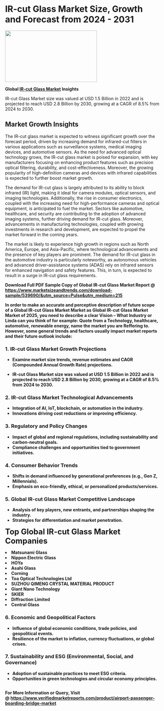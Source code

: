 <H1>IR-cut Glass Market Size, Growth and Forecast from 2024 - 2031</H1><img class="aligncenter size-medium wp-image-584254" src="https://thirdeyenews.in/wp-content/uploads/2024/09/Global-Market-Research-300x168.jpeg" alt="" width="300" height="168" /><p><strong>Global&nbsp;<a href="https://www.marketsizeandtrends.com/download-sample/539690/&amp;utm_source=Pulse&amp;utm_medium=215">IR-cut Glass Market</a> Insights</strong></p><p>IR-cut Glass Market size was valued at USD 1.5 Billion in 2022 and is projected to reach USD 2.8 Billion by 2030, growing at a CAGR of 8.5% from 2024 to 2030.</p><p><h2>Market Growth Insights</h2> <p>The IR-cut glass market is expected to witness significant growth over the forecast period, driven by increasing demand for infrared-cut filters in various applications such as surveillance systems, medical imaging devices, and automotive sensors. As the need for advanced optical technology grows, the IR-cut glass market is poised for expansion, with key manufacturers focusing on enhancing product features such as precision optical filtering, durability, and cost-effectiveness. Moreover, the growing popularity of high-definition cameras and devices with infrared capabilities is expected to further boost market growth.</p> <p><strong></strong></p> <p>The demand for IR-cut glass is largely attributed to its ability to block infrared (IR) light, making it ideal for camera modules, optical sensors, and imaging technologies. Additionally, the rise in consumer electronics, coupled with the increasing need for high-performance cameras and optical equipment, is anticipated to fuel the market. Sectors like automotive, healthcare, and security are contributing to the adoption of advanced imaging systems, further driving demand for IR-cut glass. Moreover, advancements in manufacturing technologies, coupled with growing investments in research and development, are expected to propel the market forward in the coming years.</p> <p>The market is likely to experience high growth in regions such as North America, Europe, and Asia-Pacific, where technological advancements and the presence of key players are prominent. The demand for IR-cut glass in the automotive industry is particularly noteworthy, as autonomous vehicles and advanced driver-assistance systems (ADAS) rely on infrared sensors for enhanced navigation and safety features. This, in turn, is expected to result in a surge in IR-cut glass requirements.</p> <p><strong></p><p><span class=""><strong>Download Full PDF Sample Copy of Global IR-cut Glass Market Report</strong> @ <a href="https://www.marketsizeandtrends.com/download-sample/539690/&amp;utm_source=Pulse&amp;utm_medium=215" target="_blank">https://www.marketsizeandtrends.com/download-sample/539690/&amp;utm_source=Pulse&amp;utm_medium=215</a></span></p><p>In order to make an accurate and perceptive description of future scope of a Global&nbsp;IR-cut Glass Market Market as Global&nbsp;IR-cut Glass Market Market of 2025, you need to describe a clear Vision &ndash; What Industry or Linda can you think of for example: Quote from a Technology, healthcare, automotive, renewable energy, name the market you are Reffering to. However, some general trends and factors usually impact market reports and their future outlook include:</p><h3>1.&nbsp;<strong>IR-cut Glass Market Growth Projections</strong></h3><ul><li>Examine market size trends, revenue estimates and CAGR (Compounded Annual Growth Rate) projections.</li><li><p>IR-cut Glass Market size was valued at USD 1.5 Billion in 2022 and is projected to reach USD 2.8 Billion by 2030, growing at a CAGR of 8.5% from 2024 to 2030.</p></li></ul><h3>2.&nbsp;<strong>IR-cut Glass Market Technological Advancements</strong></h3><ul><li>Integration of AI, IoT, blockchain, or automation in the industry.</li><li>Innovations driving cost reductions or improving efficiency.</li></ul><h3>3.&nbsp;<strong>Regulatory and Policy Changes</strong></h3><ul><li>Impact of global and regional regulations, including sustainability and carbon-neutral goals.</li><li>Compliance challenges and opportunities tied to government initiatives.</li></ul><h3>4.&nbsp;<strong>Consumer Behavior Trends</strong></h3><ul><li>Shifts in demand influenced by generational preferences (e.g., Gen Z, Millennials).</li><li>Emphasis on eco-friendly, ethical, or personalized products/services.</li></ul><h3>5.&nbsp;<strong>Global IR-cut Glass Market Competitive Landscape</strong></h3><ul><li>Analysis of key players, new entrants, and partnerships shaping the industry.</li><li>Strategies for differentiation and market penetration.</li></ul><p data-pm-slice="1 1 []"><span style="color: inherit; font-family: inherit; font-size: 25px;">Top Global IR-cut Glass Market Companies</span></p><div class="" data-test-id=""><p><li>Matsunami Glass</li><li> Nippon Electric Glass</li><li> HOYa</li><li> Asahi Glass</li><li> Corning</li><li> Toa Optical Technologies Ltd</li><li> SUZHOU QIMENG CRYSTAL MATERIAL PRODUCT</li><li> Giant Nano Technology</li><li> SKIER</li><li> Diffraction Limited</li><li> Central Glass</li></p></div><h3>6.&nbsp;<strong>Economic and Geopolitical Factors</strong></h3><ul><li>Influence of global economic conditions, trade policies, and geopolitical events.</li><li>Resilience of the market to inflation, currency fluctuations, or global crises.</li></ul><h3>7.&nbsp;<strong>Sustainability and ESG (Environmental, Social, and Governance)</strong></h3><ul><li>Adoption of sustainable practices to meet ESG criteria.</li><li>Opportunities in green technologies and circular economy principles.</li></ul><h2><strong style="font-size: 14px;">For More Information or Query, Visit @&nbsp;</strong><a style="background-color: #ffffff; font-size: 14px;" href="https://www.marketsizeandtrends.com/report/ir-cut-glass-market/" target="_blank">https://www.verifiedmarketreports.com/product/airport-passenger-boarding-bridge-market</a></h2>
